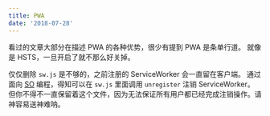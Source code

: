 ```yaml
---
title: PWA
date: '2018-07-28'
---
```


看过的文章大部分在描述 PWA 的各种优势，很少有提到 PWA 是条单行道。
就像是 HSTS，一旦开启了就不那么好关掉。

仅仅删除 `sw.js` 是不够的，之前注册的 ServiceWorker 会一直留在客户端。
通过面向 [SO](https://stackoverflow.com/questions/33704791/how-do-i-uninstall-a-service-worker) 编程，得知可以在 `sw.js` 里面调用 `unregister` 注销 ServiceWorker。
但你不得不一直保留着这个文件，因为无法保证所有用户都已经完成注销操作。请神容易送神难呐。
